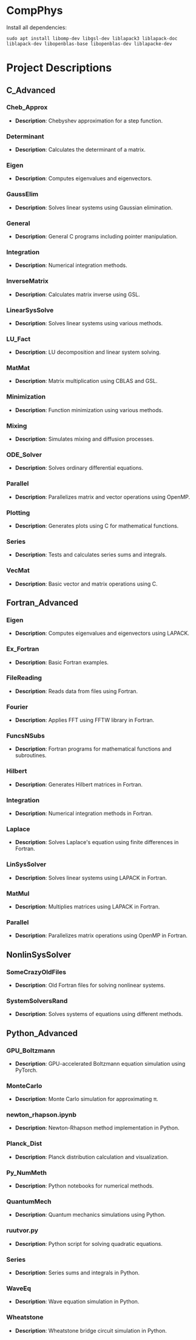 # CompPhys

Install all dependencies:

```
sudo apt install libomp-dev libgsl-dev liblapack3 liblapack-doc liblapack-dev libopenblas-base libopenblas-dev liblapacke-dev
```

# Project Descriptions

## C_Advanced

### Cheb_Approx
- **Description**: Chebyshev approximation for a step function.

### Determinant
- **Description**: Calculates the determinant of a matrix.

### Eigen
- **Description**: Computes eigenvalues and eigenvectors.

### GaussElim
- **Description**: Solves linear systems using Gaussian elimination.

### General
- **Description**: General C programs including pointer manipulation.

### Integration
- **Description**: Numerical integration methods.

### InverseMatrix
- **Description**: Calculates matrix inverse using GSL.

### LinearSysSolve
- **Description**: Solves linear systems using various methods.

### LU_Fact
- **Description**: LU decomposition and linear system solving.

### MatMat
- **Description**: Matrix multiplication using CBLAS and GSL.

### Minimization
- **Description**: Function minimization using various methods.

### Mixing
- **Description**: Simulates mixing and diffusion processes.

### ODE_Solver
- **Description**: Solves ordinary differential equations.

### Parallel
- **Description**: Parallelizes matrix and vector operations using OpenMP.

### Plotting
- **Description**: Generates plots using C for mathematical functions.

### Series
- **Description**: Tests and calculates series sums and integrals.

### VecMat
- **Description**: Basic vector and matrix operations using C.

## Fortran_Advanced

### Eigen
- **Description**: Computes eigenvalues and eigenvectors using LAPACK.

### Ex_Fortran
- **Description**: Basic Fortran examples.

### FileReading
- **Description**: Reads data from files using Fortran.

### Fourier
- **Description**: Applies FFT using FFTW library in Fortran.

### FuncsNSubs
- **Description**: Fortran programs for mathematical functions and subroutines.

### Hilbert
- **Description**: Generates Hilbert matrices in Fortran.

### Integration
- **Description**: Numerical integration methods in Fortran.

### Laplace
- **Description**: Solves Laplace's equation using finite differences in Fortran.

### LinSysSolver
- **Description**: Solves linear systems using LAPACK in Fortran.

### MatMul
- **Description**: Multiplies matrices using LAPACK in Fortran.

### Parallel
- **Description**: Parallelizes matrix operations using OpenMP in Fortran.

## NonlinSysSolver

### SomeCrazyOldFiles
- **Description**: Old Fortran files for solving nonlinear systems.

### SystemSolversRand
- **Description**: Solves systems of equations using different methods.

## Python_Advanced

### GPU_Boltzmann
- **Description**: GPU-accelerated Boltzmann equation simulation using PyTorch.

### MonteCarlo
- **Description**: Monte Carlo simulation for approximating π.

### newton_rhapson.ipynb
- **Description**: Newton-Rhapson method implementation in Python.

### Planck_Dist
- **Description**: Planck distribution calculation and visualization.

### Py_NumMeth
- **Description**: Python notebooks for numerical methods.

### QuantumMech
- **Description**: Quantum mechanics simulations using Python.

### ruutvor.py
- **Description**: Python script for solving quadratic equations.

### Series
- **Description**: Series sums and integrals in Python.

### WaveEq
- **Description**: Wave equation simulation in Python.

### Wheatstone
- **Description**: Wheatstone bridge circuit simulation in Python.
